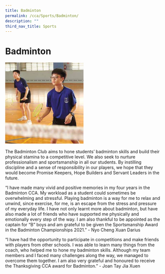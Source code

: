 ```yaml
---
title: Badminton
permalink: /cca/Sports/Badminton/
description: ""
third_nav_title: Sports
---
```

# **Badminton**

<img src="/images/Badminton.jpg" 
     style="width:50%">

The Badminton Club aims to hone students’ badminton skills and build their physical stamina to a competitive level. We also seek to nurture professionalism and sportsmanship in all our students. By instilling discipline and a sense of responsibility in our players, we hope that they would become Promise Keepers, Hope Builders and Servant Leaders in the future.

“I have made many vivid and positive memories in my four years in the Badminton CCA. My workload as a student could sometimes be overwhelming and stressful. Playing badminton is a way for me to relax and unwind, since exercise, for me, is an escape from the stress and pressure of my everyday life. I have not only learnt more about badminton, but have also made a lot of friends who have supported me physically and emotionally every step of the way. I am also thankful to be appointed as the captain for “B” boys and am grateful to be given the Sportsmanship Award in the Badminton Championships 2021.” - Nyo Cheng Xuan Darius

“I have had the opportunity to participate in competitions and make friends with players from other schools. I was able to learn many things from the coach, who helped me to hone my badminton skills. Although my team members and I faced many challenges along the way, we managed to overcome them together. I am also very grateful and honoured to receive the Thanksgiving CCA award for Badminton.” - Joan Tay Jia Xuen